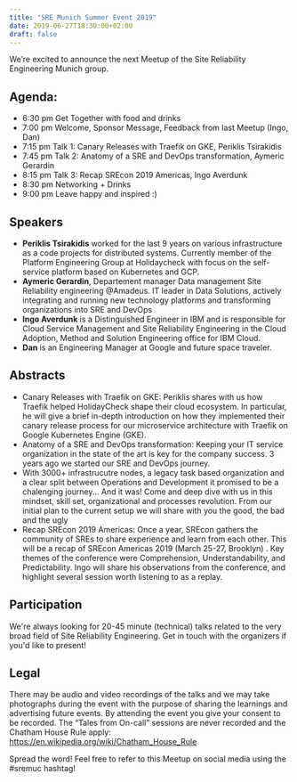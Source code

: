 ```yaml
---
title: "SRE Munich Summer Event 2019"
date: 2019-06-27T18:30:00+02:00
draft: false
---
```


We’re excited to announce the next Meetup of the Site Reliability Engineering Munich group.

## Agenda:

* 6:30 pm Get Together with food and drinks
* 7:00 pm Welcome, Sponsor Message, Feedback from last Meetup (Ingo, Dan)
* 7:15 pm Talk 1: Canary Releases with Traefik on GKE, Periklis Tsirakidis
* 7:45 pm Talk 2: Anatomy of a SRE and DevOps transformation, Aymeric Gerardin
* 8:15 pm Talk 3: Recap SREcon 2019 Americas, Ingo Averdunk
* 8:30 pm Networking + Drinks
* 9:00 pm Leave happy and inspired :)

## Speakers

* **Periklis Tsirakidis** worked for the last 9 years on various infrastructure as a code projects for distributed systems. Currently member of the Platform Engineering Group at Holidaycheck with focus on the self-service platform based on Kubernetes and GCP.
* **Aymeric Gerardin**, Departement manager Data management Site Reliability engineering @Amadeus. IT leader in Data Solutions, actively integrating and running new technology platforms and transforming organizations into SRE and DevOps
* **Ingo Averdunk** is a Distinguished Engineer in IBM and is responsible for Cloud Service Management and Site Reliability Engineering in the Cloud Adoption, Method and Solution Engineering office for IBM Cloud.
* **Dan** is an Engineering Manager at Google and future space traveler.

## Abstracts

* Canary Releases with Traefik on GKE: Periklis shares with us how Traefik helped HolidayCheck shape their cloud ecosystem. In particular, he will give a brief in-depth introduction on how they implemented their canary release process for our microservice architecture with Traefik on Google Kubernetes Engine (GKE).
* Anatomy of a SRE and DevOps transformation: Keeping your IT service organization in the state of the art is key for the company success. 3 years ago we started our SRE and DevOps journey.
* With 3000+ infrastrucutre nodes, a legacy task based organization and a clear split between Operations and Development it promised to be a chalenging journey... And it was! Come and deep dive with us in this mindset, skill set, organizational and processes revolution. From our initial plan to the current setup we will share with you the good, the bad and the ugly
* Recap SREcon 2019 Americas: Once a year, SREcon gathers the community of SREs to share experience and learn from each other. This will be a recap of SREcon Americas 2019 (March 25-27, Brooklyn) . Key themes of the conference were Comprehension, Understandability, and Predictability. Ingo will share his observations from the conference, and highlight several session worth listening to as a replay.

## Participation

We're always looking for 20-45 minute (technical) talks related to the very broad field of Site Reliability Engineering. Get in touch with the organizers if you'd like to present!

## Legal

There may be audio and video recordings of the talks and we may take photographs during the event with the purpose of sharing the learnings and advertising future events. By attending the event you give your consent to be recorded. The “Tales from On-call” sessions are never recorded and the Chatham House Rule apply: https://en.wikipedia.org/wiki/Chatham_House_Rule

Spread the word! Feel free to refer to this Meetup on social media using the #sremuc hashtag!

